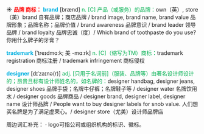 ☀ <font color="red">**品牌 商标：**</font>
<font color="sky blue">**brand**</font> [brænd] 
<font color="#00b050">n. [C] 产品（或服务）的品牌：</font>own（英）, store（美）brand 自有品牌；商店品牌 / brand image, brand name, brand value 品牌形象；品牌名称；品牌价值 / brand awareness 品牌意识 / brand leader 领导品牌 / brand loyalty 品牌忠诚（度）/ Which brand of toothpaste do you use? 你用什么牌子的牙膏？
           
<font color="sky blue">**trademark**</font> [ˈtreɪdmɑ:k; 美 -mɑ:rk]
<font color="#00b050">n. [C]（缩写为TM）商标：</font>trademark registration 商标注册 / trademark infringement 商标侵权
           
<font color="sky blue">**designer**</font> [dɪˈzaɪnə(r)]
<font color="#00b050">adj. [只用于名词前]（服装、品牌等）由著名设计师设计的；昂贵且标有设计师姓名的，如名牌的：</font>designer handbag, designer jeans, designer shoes 品牌手袋；名牌牛仔裤；名牌鞋子等 / designer water 名牌饮用水 / designer goods 品牌商品 / designer brand, designer label, designer name 设计师品牌 / People want to buy designer labels for snob value. 人们想买名牌是为了满足虚荣心。/ designer store（尤美）设计师品牌店

周边词汇补充：
· logo可指公司或组织机构的标识、徽标。


